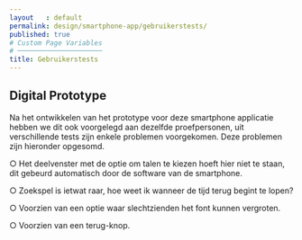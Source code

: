 ```yaml
---
layout   : default
permalink: design/smartphone-app/gebruikerstests/
published: true
# Custom Page Variables
# ─────────────────────
title: Gebruikerstests
---
```


Digital Prototype
-----------------

Na het ontwikkelen van het prototype voor deze smartphone applicatie hebben we dit ook voorgelegd aan dezelfde proefpersonen, uit verschillende tests zijn enkele problemen voorgekomen. Deze problemen zijn hieronder opgesomd.

○ Het deelvenster met de optie om talen te kiezen hoeft hier niet te staan, dit gebeurd automatisch door de software van de smartphone.  

○ Zoekspel is ietwat raar, hoe weet ik wanneer de tijd terug begint te lopen?  

○ Voorzien van een optie waar slechtzienden het font kunnen vergroten.  

○ Voorzien van een terug-knop.  
